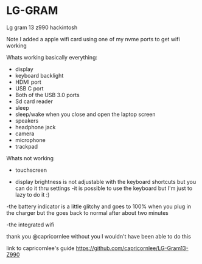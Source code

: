 # LG-GRAM

Lg gram 13 z990 hackintosh

Note I added a apple wifi card using one of my nvme ports to get wifi working



Whats working
basically everything:

- display
- keyboard backlight
- HDMI port
- USB C port
- Both of the USB 3.0 ports
- Sd card reader
- sleep
- sleep/wake when you close and open the laptop screen
- speakers
- headphone jack
- camera
- microphone
- trackpad

Whats not working

- touchscreen

- display brightness is not adjustable with the keyboard shortcuts but you can do it thru settings
  -it is possible to use the keyboard but I'm just to lazy to do it :)

-the battery indicator is a little glitchy and goes to 100% when you plug in the charger but the goes back to normal after about two minutes

-the integrated wifi

thank you @capricornlee without you I wouldn't have been able to do this

link to capricornlee's guide
https://github.com/capricornlee/LG-Gram13-Z990

